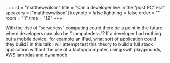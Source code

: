 ﻿+++
id = "matthewwilson"
title = "Can a developer live in the “post PC” era"
speakers = ["matthewwilson"]
keynote = false
lightning = false
order = ""
room = "1"
time = "12"
+++

With the rise of “serverless” computing could there be a point in the future where developers can also be “computerless”? If a developer had nothing but a mobile device, for example an iPad, what sort of application could they build? In this talk I will attempt test this theory to build a full stack application without the use of a laptop/computer, using swift playgrounds, AWS lambdas and dynamodb. 